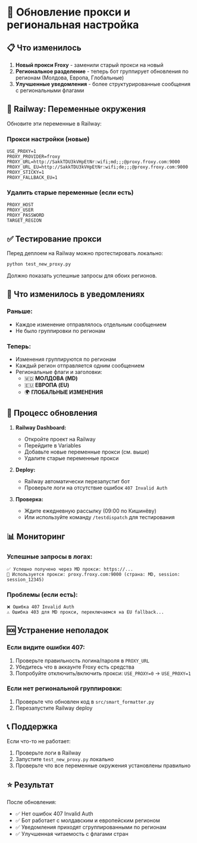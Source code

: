 # 🔧 Обновление прокси и региональная настройка

## 📋 Что изменилось

1. **Новый прокси Froxy** - заменили старый прокси на новый
2. **Региональное разделение** - теперь бот группирует обновления по регионам (Молдова, Европа, Глобальные)
3. **Улучшенные уведомления** - более структурированные сообщения с региональными флагами

## 🚀 Railway: Переменные окружения

Обновите эти переменные в Railway:

### Прокси настройки (новые)
```
USE_PROXY=1
PROXY_PROVIDER=froxy
PROXY_URL=http://SakkTDU3kVHpEtNr:wifi;md;;;@proxy.froxy.com:9000
PROXY_URL_EU=http://SakkTDU3kVHpEtNr:wifi;de;;;@proxy.froxy.com:9000
PROXY_STICKY=1
PROXY_FALLBACK_EU=1
```

### Удалить старые переменные (если есть)
```
PROXY_HOST
PROXY_USER
PROXY_PASSWORD
TARGET_REGION
```

## ✅ Тестирование прокси

Перед деплоем на Railway можно протестировать локально:

```bash
python test_new_proxy.py
```

Должно показать успешные запросы для обоих регионов.

## 📱 Что изменилось в уведомлениях

### Раньше:
- Каждое изменение отправлялось отдельным сообщением
- Не было группировки по регионам

### Теперь:
- Изменения группируются по регионам
- Каждый регион отправляется одним сообщением
- Региональные флаги и заголовки:
  - 🇲🇩 **МОЛДОВА (MD)**
  - 🇪🇺 **ЕВРОПА (EU)**
  - 🌍 **ГЛОБАЛЬНЫЕ ИЗМЕНЕНИЯ**

## 🔄 Процесс обновления

1. **Railway Dashboard:**
   - Откройте проект на Railway
   - Перейдите в Variables
   - Добавьте новые переменные прокси (см. выше)
   - Удалите старые переменные прокси

2. **Deploy:**
   - Railway автоматически перезапустит бот
   - Проверьте логи на отсутствие ошибок `407 Invalid Auth`

3. **Проверка:**
   - Ждите ежедневную рассылку (09:00 по Кишинёву)
   - Или используйте команду `/testdispatch` для тестирования

## 📊 Мониторинг

### Успешные запросы в логах:
```
✅ Успешно получено через MD прокси: https://...
🔐 Используется прокси: proxy.froxy.com:9000 (страна: MD, session: session_12345)
```

### Проблемы (если есть):
```
❌ Ошибка 407 Invalid Auth
⚠️ Ошибка 403 для MD прокси, переключаемся на EU fallback...
```

## 🆘 Устранение неполадок

### Если видите ошибки 407:
1. Проверьте правильность логина/пароля в `PROXY_URL`
2. Убедитесь что в аккаунте Froxy есть средства
3. Попробуйте отключить/включить прокси: `USE_PROXY=0` → `USE_PROXY=1`

### Если нет региональной группировки:
1. Проверьте что обновлен код в `src/smart_formatter.py`
2. Перезапустите Railway deploy

## 📞 Поддержка

Если что-то не работает:
1. Проверьте логи в Railway
2. Запустите `test_new_proxy.py` локально
3. Проверьте что все переменные окружения установлены правильно

## ⭐ Результат

После обновления:
- ✅ Нет ошибок 407 Invalid Auth
- ✅ Бот работает с молдавским и европейским регионом
- ✅ Уведомления приходят сгруппированными по регионам
- ✅ Улучшенная читаемость с флагами стран